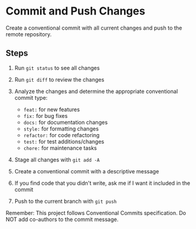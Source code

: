 # Commit and Push Changes

Create a conventional commit with all current changes and push to the remote repository.

## Steps

1. Run `git status` to see all changes
2. Run `git diff` to review the changes
3. Analyze the changes and determine the appropriate conventional commit type:

   - `feat:` for new features
   - `fix:` for bug fixes
   - `docs:` for documentation changes
   - `style:` for formatting changes
   - `refactor:` for code refactoring
   - `test:` for test additions/changes
   - `chore:` for maintenance tasks

4. Stage all changes with `git add -A`
5. Create a conventional commit with a descriptive message
6. If you find code that you didn't write, ask me if I want it included in the commit
7. Push to the current branch with `git push`


Remember: This project follows Conventional Commits specification. Do NOT add co-authors to the commit message.
